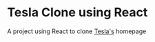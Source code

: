 # Tesla Clone using React

A project using React to clone [Tesla's](https://www.tesla.com/) homepage

